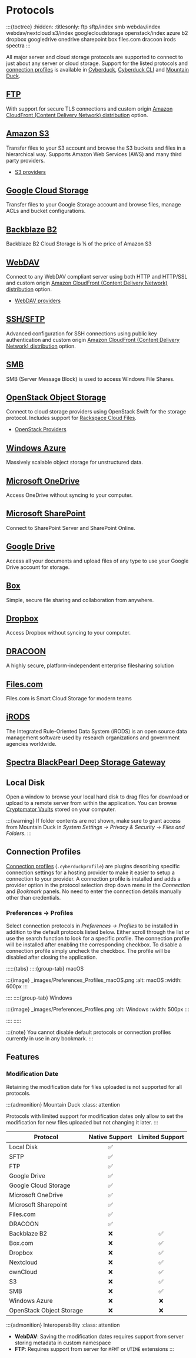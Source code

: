Protocols
====

:::{toctree}
:hidden:
:titlesonly:
ftp
sftp/index
smb
webdav/index
webdav/nextcloud
s3/index
googlecloudstorage
openstack/index
azure
b2
dropbox
googledrive
onedrive
sharepoint
box
files.com
dracoon
irods
spectra
:::

All major server and cloud storage protocols are supported to connect to just about any server or cloud storage. Support for the listed protocols and [connection profiles](profiles/index.md) is available in [Cyberduck](../cyberduck/index.md), [Cyberduck CLI](../cli/index.md) and [Mountain Duck](../mountainduck/index.md).

## [FTP](ftp.md)

With support for secure TLS connections and custom origin [Amazon CloudFront (Content Delivery Network) distribution](../protocols/cdn/cloudfront) option.

## [Amazon S3](s3/index.md)

Transfer files to your S3 account and browse the S3 buckets and files in a hierarchical way. Supports Amazon Web Services (AWS) and many third party providers.

- [S3 providers](s3/providers.md)

## [Google Cloud Storage](googlecloudstorage.md)

Transfer files to your Google Storage account and browse files, manage ACLs and bucket configurations.

## [Backblaze B2](b2.md)

Backblaze B2 Cloud Storage is ¼ of the price of Amazon S3

## [WebDAV](webdav/index.md)

Connect to any WebDAV compliant server using both HTTP and HTTP/SSL and custom origin [Amazon CloudFront (Content Delivery Network) distribution](cdn/cloudfront.md) option.

- [WebDAV providers](webdav/index.md#providers)

## [SSH/SFTP](sftp/index.md)

Advanced configuration for SSH connections using public key authentication and custom origin [Amazon CloudFront (Content Delivery Network) distribution](cdn/cloudfront.md) option.

## [SMB](smb.md)

SMB (Server Message Block) is used to access Windows File Shares.

## [OpenStack Object Storage](openstack/index.md)

Connect to cloud storage providers using OpenStack Swift for the storage protocol. Includes support for [Rackspace Cloud Files](openstack/cloudfiles).

- [OpenStack Providers](openstack/index.md#third-party-providers)

## [Windows Azure](azure.md)

Massively scalable object storage for unstructured data.

## [Microsoft OneDrive](onedrive.md)

Access OneDrive without syncing to your computer.

## [Microsoft SharePoint](sharepoint.md)

Connect to SharePoint Server and SharePoint Online.

## [Google Drive](googledrive.md)

Access all your documents and upload files of any type to use your Google Drive account for storage.

## [Box](box.md)

Simple, secure file sharing and collaboration from anywhere.

## [Dropbox](dropbox.md)

Access Dropbox without syncing to your computer.

## [DRACOON](dracoon.md)

A highly secure, platform-independent enterprise filesharing solution

## [Files.com](files.com.md)

Files.com is Smart Cloud Storage for modern teams

## [iRODS](irods.md)

The Integrated Rule-Oriented Data System (iRODS) is an open source data management software used by research organizations and government agencies worldwide.

## [Spectra BlackPearl Deep Storage Gateway](spectra.md)

## Local Disk
Open a window to browse your local hard disk to drag files for download or upload to a remote server from within the application. You can browse [Cryptomator Vaults](../cryptomator/index.md#access-vaults-on-local-disk) stored on your computer.

:::{warning}
If folder contents are not shown, make sure to grant access from Mountain Duck in *System Settings → Privacy & Security → Files and Folders*.
:::

## Connection Profiles

[Connection profiles](profiles/index.md) (`.cyberduckprofile`) are plugins describing specific connection settings for a hosting provider to make it easier to setup a connection to your provider. A connection profile is installed and adds a provider option in the protocol selection drop down menu in the *Connection* and *Bookmark* panels. No need to enter the connection details manually other than credentials.

### Preferences → Profiles

Select connection protocols in _Preferences → Profiles_ to be installed in addition to the default protocols listed below. Either scroll through the list or use the search function to look for a specific profile. The connection profile will be installed after enabling the corresponding checkbox. To disable a connection profile simply uncheck the checkbox. The profile will be disabled after closing the application.

:::::{tabs}
::::{group-tab} macOS

:::{image} _images/Preferences_Profiles_macOS.png
:alt: macOS
:width: 600px
:::

::::
::::{group-tab} Windows

:::{image} _images/Preferences_Profiles.png
:alt: Windows
:width: 500px
:::

::::
:::::

:::{note}
You cannot disable default protocols or connection profiles currently in use in any bookmark.
:::

## Features
### Modification Date
Retaining the modification date for files uploaded is not supported for all protocols.

:::{admonition} Mountain Duck
:class: attention

Protocols with limited support for modification dates only allow to set the modification for new files uploaded but not changing it later.
:::

| Protocol             | Native Support | Limited Support |
|----------------------| :---: | :---: |
| Local Disk           | ✅ ||
| SFTP                 | ✅ ||
| FTP                  | ✅ ||
| Google Drive         | ✅ ||
| Google Cloud Storage | ✅ ||
| Microsoft OneDrive   | ✅ ||
| Microsoft Sharepoint | ✅ ||
| Files.com            | ✅ ||
| DRACOON              | ✅ ||
| Backblaze B2         | ❌	| ✅ |
| Box.com              | ❌	| ✅ |
| Dropbox              | ❌	| ✅ |
| Nextcloud            | ❌ | ✅ |
| ownCloud             | ❌	| ✅ |
| S3                   | ❌ | ✅ |
| SMB                  | ❌ | ✅ |
| Windows Azure        | ❌ | ❌ |
| OpenStack Object Storage        | ❌ | ❌ |

:::{admonition} Interoperability
:class: attention

- **WebDAV**: Saving the modification dates requires support from server storing metadata in custom namespace
- **FTP**: Requires support from server for `MFMT` or `UTIME` extensions
:::
